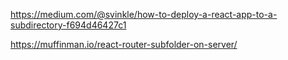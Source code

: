 https://medium.com/@svinkle/how-to-deploy-a-react-app-to-a-subdirectory-f694d46427c1



https://muffinman.io/react-router-subfolder-on-server/